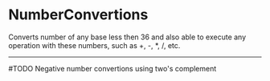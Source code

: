 # NumberConvertions
Converts number of any base less then 36 and also able to execute any operation with these numbers, such as +, -, *, /, etc. 
<hr>
#TODO
Negative number convertions using two's complement
